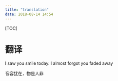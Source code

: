 ```yaml
---
title: "translation"
date: 2018-08-14 14:54
---
```


[TOC]

# 翻译



I saw you smile today. I almost forgot you faded away

音容犹在，物是人非